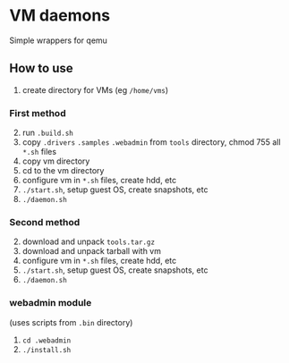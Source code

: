# VM daemons
Simple wrappers for qemu

## How to use
1) create directory for VMs (eg `/home/vms`)

### First method
2) run `.build.sh`
3) copy `.drivers` `.samples` `.webadmin` from `tools` directory, chmod 755 all `*.sh` files
4) copy vm directory
5) cd to the vm directory
6) configure vm in `*.sh` files, create hdd, etc
7) `./start.sh`, setup guest OS, create snapshots, etc
8) `./daemon.sh`

### Second method
2) download and unpack `tools.tar.gz`
3) download and unpack tarball with vm
4) configure vm in `*.sh` files, create hdd, etc
5) `./start.sh`, setup guest OS, create snapshots, etc
6) `./daemon.sh`

### webadmin module
(uses scripts from `.bin` directory)
1) `cd .webadmin`
2) `./install.sh`
